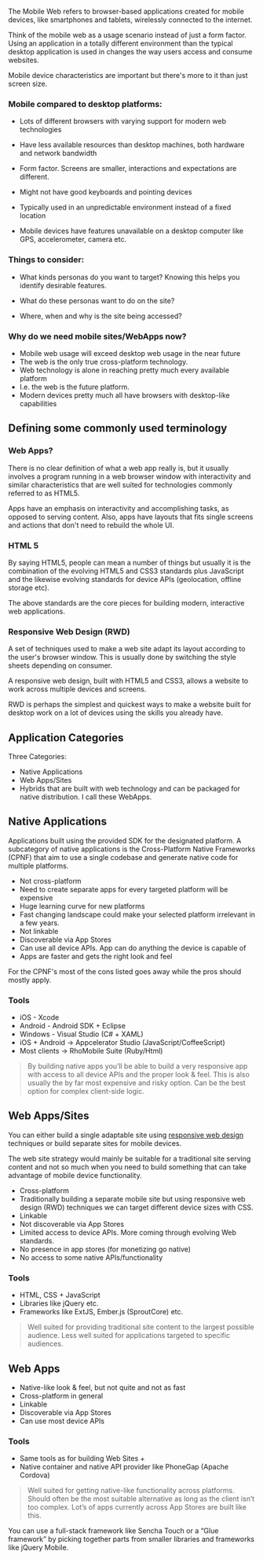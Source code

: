 The Mobile Web refers to browser-based applications created for mobile devices, like smartphones and tablets, wirelessly connected to the internet.

Think of the mobile web as a usage scenario instead of just a form factor. Using an application in a totally different environment than the typical desktop application is used in changes the way users access and consume websites.

Mobile device characteristics are important but there's more to it than just screen size.

### Mobile compared to desktop platforms:

- Lots of different browsers with varying support for modern web technologies

- Have less available resources than desktop machines, both hardware and network bandwidth

- Form factor. Screens are smaller, interactions and expectations are different.

- Might not have good keyboards and pointing devices

- Typically used in an unpredictable environment instead of a fixed location

- Mobile devices have features unavailable on a desktop computer like GPS, accelerometer, camera etc.

### Things to consider:

- What kinds personas do you want to target? Knowing this helps you identify desirable features.

- What do these personas want to do on the site?

- Where, when and why is the site being accessed?

### Why do we need mobile sites/WebApps now?

- Mobile web usage will exceed desktop web usage in the near future
- The web is the only true cross-platform technology.
- Web technology is alone in reaching pretty much every available platform
- I.e. the web is the future platform.
- Modern devices pretty much all have browsers with desktop-like capabilities

## Defining some commonly used terminology

### Web Apps?

There is no clear definition of what a web app really is, but it usually involves a program running in a web browser window with interactivity and similar characteristics that are well suited for technologies commonly referred to as HTML5.

Apps have an emphasis on interactivity and accomplishing tasks, as opposed to serving content. Also, apps have layouts that fits single screens and actions that don't need to rebuild the whole UI.

### HTML 5

By saying HTML5, people can mean a number of things but usually it is the combination of the evolving HTML5 and CSS3 standards plus JavaScript and the likewise evolving standards for device APIs (geolocation, offline storage etc).

The above standards are the core pieces for building modern, interactive web applications.

### Responsive Web Design (RWD)

A set of techniques used to make a web site adapt its layout according to the user's browser window. This is usually done by switching the style sheets depending on consumer.

A responsive web design, built with HTML5 and CSS3, allows a website to work across multiple devices and screens.

RWD is perhaps the simplest and quickest ways to make a website built for desktop work on a lot of devices using the skills you already have.

## Application Categories

Three Categories:

- Native Applications
- Web Apps/Sites
- Hybrids that are built with web technology and can be packaged for native distribution. I call these WebApps.

## Native Applications

Applications built using the provided SDK for the designated platform. A subcategory of native applications is the Cross-Platform Native Frameworks (CPNF) that aim to use a single codebase and generate native code for multiple platforms.

- Not cross-platform
- Need to create separate apps for every targeted platform will be expensive
- Huge learning curve for new platforms
- Fast changing landscape could make your selected platform irrelevant in a few years.
- Not linkable
- Discoverable via App Stores
- Can use all device APIs. App can do anything the device is capable of
- Apps are faster and gets the right look and feel

For the CPNF's most of the cons listed goes away while the pros should mostly apply.

### Tools

- iOS - Xcode
- Android - Android SDK + Eclipse
- Windows - Visual Studio (C# + XAML)
- iOS + Android → Appcelerator Studio (JavaScript/CoffeeScript)
- Most clients → RhoMobile Suite (Ruby/Html)

> By building native apps you’ll be able to build a very responsive app with access to all device APIs and the proper look & feel. This is also usually the by far most expensive and risky option. Can be the best option for complex client-side logic.

## Web Apps/Sites

You can either build a single adaptable site using [responsive web design](http://www.alistapart.com/articles/responsive-web-design/) techniques or build separate
sites for mobile devices.

The web site strategy would mainly be suitable for a traditional site serving content and not so much when you need to build something that can take advantage of mobile device functionality.

- Cross-platform
- Traditionally building a separate mobile site but using responsive web design (RWD) techniques we can target different device sizes with CSS.
- Linkable
- Not discoverable via App Stores
- Limited access to device APIs. More coming through evolving Web standards.
- No presence in app stores (for monetizing go native)
- No access to some native APIs/functionality

### Tools

- HTML, CSS + JavaScript
- Libraries like jQuery etc.
- Frameworks like ExtJS, Ember.js (SproutCore) etc.

> Well suited for providing traditional site content to the largest possible audience. Less well suited for applications targeted to specific audiences.

## Web Apps

- Native-like look & feel, but not quite and not as fast
- Cross-platform in general
- Linkable
- Discoverable via App Stores
- Can use most device APIs

### Tools

- Same tools as for building Web Sites +
- Native container and native API provider like PhoneGap (Apache Cordova)

> Well suited for getting native-like functionality across platforms. Should often be the most suitable alternative as long as the client isn’t too complex. Lot’s of apps currently across App Stores are built like this.

You can use a full-stack framework like Sencha Touch or a “Glue framework” by picking together parts from smaller libraries and frameworks like jQuery Mobile.
